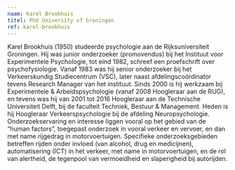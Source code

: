 ```yaml
---
naam: Karel Brookhuis
titel: PhD University of Groningen
ref: karel-brookhuis
---
```

Karel Brookhuis (1950) studeerde psychologie aan de Rijksuniversiteit Groningen. Hij was junior onderzoeker (promovendus) bij het Instituut voor Experimentele Psychologie, tot eind 1982, schreef een proefschrift over psychofysiologie. Vanaf 1983 was hij senior onderzoeker bij het Verkeerskundig Studiecentrum (VSC), later naast afdelingscoördinator tevens Research Manager van het instituut. Sinds 2000 is hij werkzaam bij Experimentele & Arbeidspsychologie (vanaf 2008 Hoogleraar aan de RUG), en tevens was hij van 2001 tot 2016 Hoogleraar aan de Technische Universiteit Delft, bij de faculteit Techniek, Bestuur & Management. Heden is hij Hoogleraar Verkeerspsychologie bij de afdeling Neuropsychologie. Onderzoekservaring en interesse liggen vooral op het gebied van de “human factors”, toegepast onderzoek in vooral verkeer en vervoer, en dan met name rijgedrag in motorvoertuigen. Specifieke onderzoeksgebieden betreffen rijden onder invloed (van alcohol, drug en medicijnen), automatisering (ICT) in het verkeer, met name in motorvoertuigen, en de rol van alertheid, de tegenpool van vermoeidheid en slaperigheid bij autorijden. 